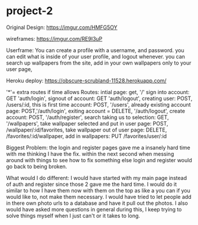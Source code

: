 # project-2

 Original Design: https://imgur.com/HMFG5OY

wireframes: https://imgur.com/RE9I3uP

Userframe:
You can create a profile with a username, and password.
you can edit what is inside of your user profile, and logout whenever.
you can search up wallpapers from the site,
add in your own wallpapers only to your user page, 

Heroku deploy: https://obscure-scrubland-11528.herokuapp.com/
     
'*'= extra routes if time allows
Routes:
intial page: get, '/'
sign into account: GET 'auth/login',
signout of account: GET 'auth/logout',
creating user: POST, /users/:id,
this is first time account: POST, '/users',
already existing account page: POST,'/auth/login', 
exiting account = DELETE, '/auth/logout',
create account: POST, '/auth/register',
search taking us to selection: GET, '/wallpapers', 
take wallpaper selected and put in user page: POST, /wallpaper/:id/favorites,
take wallpaper out of user page: DELETE, /favorites/:id/wallpaper,
add in wallpapers: PUT /favorites/user/:id

Biggest Problem:
the login and register pages gave me a insanely hard time with me thinking I have the fix.
within the next second when messing around with things to see how to fix something else login and register would go back to being broken.

What would I do different:
I would have started with my main page instead of auth and register since those 2 gave me the hard time.
I would do it similar to how I have them now with them on the top as like a you can if you would like to, not make them necessary.
I would have tried to let people add in there own photo urls to a database and have it pull out the photos.
I also would have asked more questions in general during this, I keep trying to solve things myself when I just can't or it takes to long.

